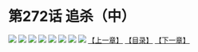 # 第272话 追杀（中）
![](https://mhpic.xiaomingtaiji.net/comic/D/斗破苍穹拆分版/272话/1.jpg-zymk.middle.webp)
![](https://mhpic.xiaomingtaiji.net/comic/D/斗破苍穹拆分版/272话/2.jpg-zymk.middle.webp)
![](https://mhpic.xiaomingtaiji.net/comic/D/斗破苍穹拆分版/272话/3.jpg-zymk.middle.webp)
![](https://mhpic.xiaomingtaiji.net/comic/D/斗破苍穹拆分版/272话/4.jpg-zymk.middle.webp)
![](https://mhpic.xiaomingtaiji.net/comic/D/斗破苍穹拆分版/272话/5.jpg-zymk.middle.webp)
![](https://mhpic.xiaomingtaiji.net/comic/D/斗破苍穹拆分版/272话/6.jpg-zymk.middle.webp)
![](https://mhpic.xiaomingtaiji.net/comic/D/斗破苍穹拆分版/272话/7.jpg-zymk.middle.webp)
![](https://mhpic.xiaomingtaiji.net/comic/D/斗破苍穹拆分版/272话/8.jpg-zymk.middle.webp)
[【上一章】](./271.md)
[【目录】](./README.md)
[【下一章】](./273.md)

